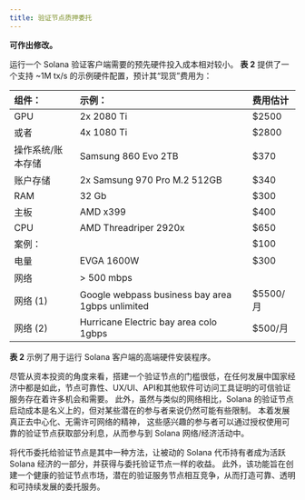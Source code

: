 ```yaml
---
title: 验证节点质押委托
---
```


**可作出修改。**

运行一个 Solana 验证客户端需要的预先硬件投入成本相对较小。 **表 2** 提供了一个支持 ~1M tx/s 的示例硬件配置，预计其“现货”费用为：

| 组件：        | 示例：                                              | 费用估计      |
|:---------- |:------------------------------------------------ |:--------- |
| GPU        | 2x 2080 Ti                                       | \$2500   |
| 或者         | 4x 1080 Ti                                       | \$2800   |
| 操作系统/账本存储  | Samsung 860 Evo 2TB                              | \$370    |
| 账户存储       | 2x Samsung 970 Pro M.2 512GB                     | \$340    |
| RAM        | 32 Gb                                            | \$300    |
| 主板         | AMD x399                                         | \$400    |
| CPU        | AMD Threadriper 2920x                            | \$650    |
| 案例：        |                                                  | \$100    |
| 电量         | EVGA 1600W                                       | \$300    |
| 网络         | &gt; 500 mbps                              |           |
| 网络 \(1\) | Google webpass business bay area 1gbps unlimited | \$5500/月 |
| 网络 \(2\) | Hurricane Electric bay area colo 1gbps           | \$500/月  |

**表 2** 示例了用于运行 Solana 客户端的高端硬件安装程序。

尽管从资本投资的角度来看，搭建一个验证节点的门槛很低，在任何发展中国家经济中都是如此，节点可靠性、UX/UI、API和其他软件可访问工具证明的可信验证服务存在着许多机会和需要。 此外，虽然与类似的网络相比，Solana 的验证节点启动成本是名义上的，但对某些潜在的参与者来说仍然可能有些限制。 本着发展真正去中心化、无需许可网络的精神， 这些感兴趣的参与者可以通过授权使用可靠的验证节点获取部分利息，从而参与到 Solana 网络/经济活动中。

将代币委托给验证节点是其中一种方法，让被动的 Solana 代币持有者成为活跃 Solana 经济的一部分，并获得与委托验证节点一样的收益。 此外，该功能旨在创建一个健康的验证节点市场，潜在的验证服务节点相互竞争，从而打造可靠、透明和可持续发展的委托服务。

